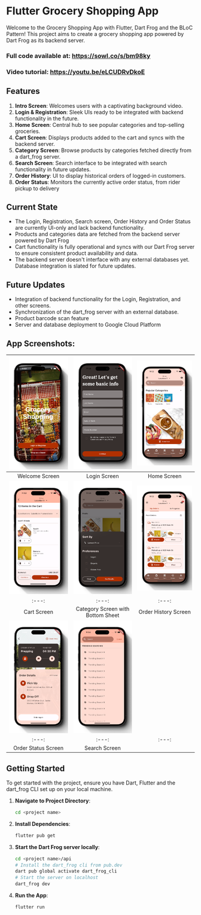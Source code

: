 # Flutter Grocery Shopping App

Welcome to the Grocery Shopping App with Flutter, Dart Frog and the BLoC Pattern! This project aims to create a grocery shopping app powered by Dart Frog as its backend server.

### Full code available at: https://sowl.co/s/bm98ky
### Video tutorial: https://youtu.be/eLCUDRvDkoE

## Features

1. **Intro Screen**: Welcomes users with a captivating background video.
2. **Login & Registration**: Sleek UIs ready to be integrated with backend functionality in the future.
3. **Home Screen**: Central hub to see popular categories and top-selling groceries. 
4. **Cart Screen**: Displays products added to the cart and syncs with the backend server.
5. **Category Screen**: Browse products by categories fetched directly from a dart_frog server.
6. **Search Screen**: Search interface to be integrated with search functionality in future updates.
7. **Order History**: UI to display historical orders of logged-in customers. 
8. **Order Status**: Monitors the currently active order status, from rider pickup to delivery

## Current State

- The Login, Registration, Search screen, Order History and Order Status are currently UI-only and lack backend functionality.
- Products and categories data are fetched from the backend server powered by Dart Frog
- Cart functionality is fully operational and syncs with our Dart Frog server to ensure consistent product availability and data.
- The backend server doesn't interface with any external databases yet. Database integration is slated for future updates.

## Future Updates

- Integration of backend functionality for the Login, Registration, and other screens.
- Synchronization of the dart_frog server with an external database. 
- Product barcode scan feature
- Server and database deployment to Google Cloud Platform 


## App Screenshots: 
|![Intro](screenshots/intro.png) | ![Login](screenshots/login.png) | ![Home](screenshots/home.png) |
|:---:|:---:|:---:|
| Welcome Screen  | Login Screen | Home Screen |
| ![Cart](screenshots/cart.png) | ![Category](screenshots/category.png) | ![Order History](screenshots/order_history.png) |
|:---:|:---:|:---:|
| Cart Screen | Category Screen with Bottom Sheet | Order History Screen|
| ![Order Status](screenshots/order_status.png) | ![Search](screenshots/search.png) |  |
|:---:|:---:|:---:|
| Order Status Screen | Search Screen | |


## Getting Started

To get started with the project, ensure you have Dart, Flutter and the dart_frog CLI set up on your local machine.

1. **Navigate to Project Directory**:
    ```bash
    cd <project name>
    ```

2. **Install Dependencies**:
    ```bash
    flutter pub get
    ```

3. **Start the Dart Frog server locally**:
    ```bash
    cd <project name>/api
    # Install the dart_frog cli from pub.dev
    dart pub global activate dart_frog_cli
    # Start the server on localhost
    dart_frog dev
    ```

4. **Run the App**:
    ```bash
    flutter run
    ```


